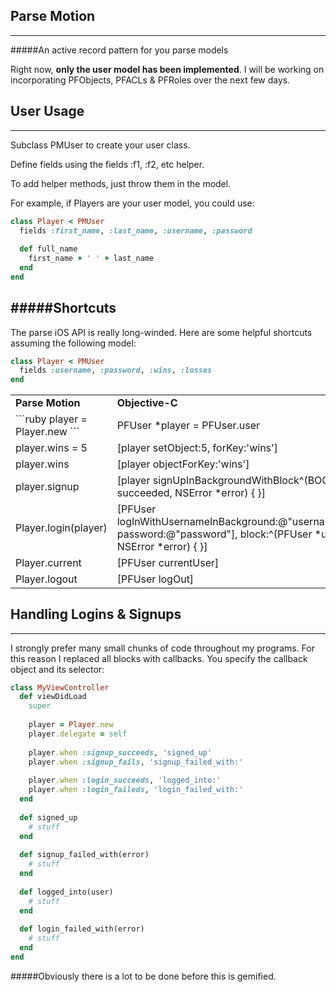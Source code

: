 ## Parse Motion
---

#####An active record pattern for you parse models

Right now, **only the user model has been implemented**. I will be working on incorporating PFObjects, PFACLs & PFRoles over the next few days.

## User Usage
---
Subclass PMUser to create your user class.

Define fields using the fields :f1, :f2, etc helper.

To add helper methods, just throw them in the model.

For example, if Players are your user model, you could use:

```ruby
class Player < PMUser
  fields :first_name, :last_name, :username, :password
  
  def full_name
    first_name + ' ' + last_name
  end
end
```
#####Shortcuts
---
The parse iOS API is really long-winded. Here are some helpful shortcuts assuming the following model:

```ruby
class Player < PMUser
  fields :username, :password, :wins, :losses
end
```
<table>
  <tr>
    <td><strong>Parse Motion</td>
    <td><strong>Objective-C</td>
  </tr>
  <tr>
    <td>
      ```ruby
      player = Player.new
      ```
    </td>
    <td>
      PFUser *player = PFUser.user
    </td>
  </tr>
  <tr>
    <td>
      player.wins = 5
    </td>
    <td>
      [player setObject:5, forKey:'wins']
    </td>
  </tr>
  <tr>
    <td>
      player.wins
    </td>
    <td>
      [player objectForKey:'wins']
    </td>
  </tr>
  <tr>
    <td>
      player.signup
    </td>
    <td>
      [player signUpInBackgroundWithBlock^(BOOL succeeded, NSError *error) { }]
    </td>
  </tr>
  <tr>
    <td>
      Player.login(player)
    </td>
    <td>
      [PFUser logInWithUsernameInBackground:@"username", password:@"password"], block:^(PFUser *user, NSError *error) { }]
    </td>
  </tr>
  <tr>
    <td>
      Player.current
    </td>
    <td>
      [PFUser currentUser]
    </td>
  </tr>
  <tr>
    <td>
      Player.logout
    </td>
    <td>
      [PFUser logOut]
    </td>
  </tr>
  <tr>
</table>

## Handling Logins & Signups
---
I strongly prefer many small chunks of code throughout my programs. For this reason I replaced all blocks with callbacks. You specify the callback object and its selector:

```ruby
class MyViewController
  def viewDidLoad
    super
    
    player = Player.new
    player.delegate = self
    
    player.when :signup_succeeds, 'signed_up'
    player.when :signup_fails, 'signup_failed_with:'
    
    player.when :login_succeeds, 'logged_into:'
    player.when :login_faileds, 'login_failed_with:'
  end
  
  def signed_up
    # stuff
  end
  
  def signup_failed_with(error)
    # stuff
  end
  
  def logged_into(user)
    # stuff
  end
  
  def login_failed_with(error)
    # stuff
  end
end
```





#####Obviously there is a lot to be done before this is gemified.
